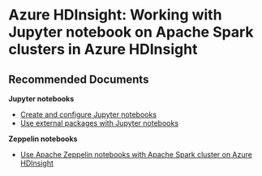 <properties
    pageTitle="Jupyter notebooks on HDInsight spark clusters"
    description="Create jupyter notebooks to execute Spark Jobs"
    service="microsoft.hdinsight"
    resource="clusters"
    authors="csunilkumar"
    ms.author="sunilkc"
    displayOrder="30"
    selfHelpType="resource"
    supportTopicIds="32636484"
    resourceTags=""
    productPesIds="15078"
    cloudEnvironments="public, Fairfax, usnat, ussec"
    articleId="hdinsight-sparkjupyter"
	ownershipId="AzureData_HDInsight"
/>

# Azure HDInsight: Working with Jupyter notebook on Apache Spark clusters in Azure HDInsight

## **Recommended Documents**

**Jupyter notebooks**

* [Create and configure Jupyter notebooks](https://docs.microsoft.com/azure/hdinsight/spark/apache-spark-jupyter-notebook-kernels)
* [Use external packages with Jupyter notebooks](https://docs.microsoft.com/azure/hdinsight/spark/apache-spark-jupyter-notebook-use-external-packages)

**Zeppelin notebooks**

* [Use Apache Zeppelin notebooks with Apache Spark cluster on Azure HDInsight](https://docs.microsoft.com/azure/hdinsight/spark/apache-spark-zeppelin-notebook)
